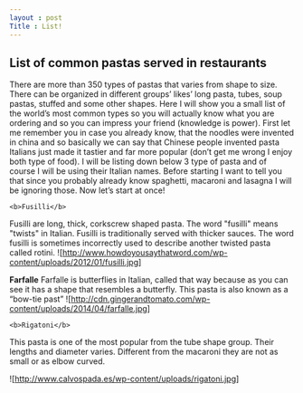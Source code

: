 ```yaml
---
layout : post
Title : List!
---
```


List of common pastas served in restaurants
---

There are more than 350 types of pastas that varies from shape to size. There can be organized in different groups’ likes’ long pasta, tubes, soup pastas, stuffed and some other shapes. Here I will show you a small list of the world’s most common types so you will actually know what you are ordering and so you can impress your friend (knowledge is power). First let me remember you in case you already know, that the noodles were invented in china and so basically we can say that Chinese people invented pasta Italians just made it tastier and far more popular (don’t get me wrong I enjoy both type of food). 
I will be listing down below 3 type of pasta and of course I will be using their Italian names.
Before starting I want to tell you that since you probably already know spaghetti, macaroni and lasagna I will be ignoring those. Now let’s start at once!

	<b>Fusilli</b>
Fusilli are long, thick, corkscrew shaped pasta. The word "fusilli" means "twists" in Italian. Fusilli is traditionally served with thicker sauces. The word fusilli is sometimes incorrectly used to describe another twisted pasta called rotini.
![http://www.howdoyousaythatword.com/wp-content/uploads/2012/01/fusilli.jpg]

  <b>Farfalle</b>
Farfalle is butterflies in Italian, called that way because as you can see it has a shape that resembles a butterfly.  This pasta is also known as a “bow-tie past” 
![http://cdn.gingerandtomato.com/wp-content/uploads/2014/04/farfalle.jpg]

	<b>Rigatoni</b>
This pasta is one of the most popular from the tube shape group. Their lengths and diameter varies. Different from the macaroni they are not as small or as elbow curved.

![http://www.calvospada.es/wp-content/uploads/rigatoni.jpg]

